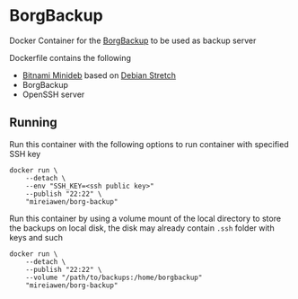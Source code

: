 # BorgBackup
Docker Container for the [BorgBackup](https://www.borgbackup.org/) to be used as backup server

Dockerfile contains the following
- [Bitnami Minideb](https://hub.docker.com/r/bitnami/minideb/) based on [Debian Stretch](https://www.debian.org/)
- BorgBackup
- OpenSSH server

## Running
Run this container with the following options to run container with specified SSH key

```
docker run \
	--detach \
	--env "SSH_KEY=<ssh public key>"
	--publish "22:22" \
	"mireiawen/borg-backup"
```

Run this container by using a volume mount of the local directory to store the backups on local disk,
the disk may already contain `.ssh` folder with keys and such
```
docker run \
	--detach \
	--publish "22:22" \
	--volume "/path/to/backups:/home/borgbackup"
	"mireiawen/borg-backup"
```
